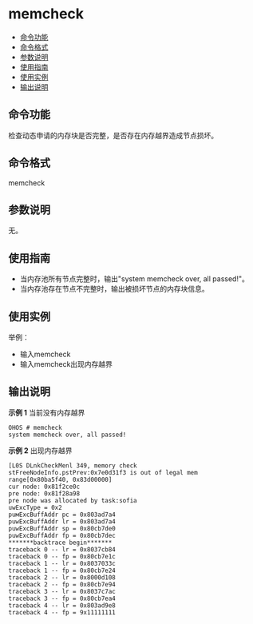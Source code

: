 # memcheck<a name="ZH-CN_TOPIC_0000001134006252"></a>

-   [命令功能](#section191633812516)
-   [命令格式](#section428816435510)
-   [参数说明](#section1939943304411)
-   [使用指南](#section228914491951)
-   [使用实例](#section17373205314515)
-   [输出说明](#section13406205385413)

## 命令功能<a name="section191633812516"></a>

检查动态申请的内存块是否完整，是否存在内存越界造成节点损坏。

## 命令格式<a name="section428816435510"></a>

memcheck

## 参数说明<a name="section1939943304411"></a>

无。

## 使用指南<a name="section228914491951"></a>

-   当内存池所有节点完整时，输出"system memcheck over, all passed!"。
-   当内存池存在节点不完整时，输出被损坏节点的内存块信息。

## 使用实例<a name="section17373205314515"></a>

举例：

- 输入memcheck
- 输入memcheck出现内存越界

## 输出说明<a name="section13406205385413"></a>

**示例 1**  当前没有内存越界

```shell
OHOS # memcheck
system memcheck over, all passed!
```

**示例 2**  出现内存越界<a name="fig6414131084419"></a>  

```shell
[L0S DLnkCheckMenl 349, memory check
stFreeNodeInfo.pstPrev:0x7e0d31f3 is out of legal mem range[0x80ba5f40, 0х83d00000]
cur node: 0x81f2ce0c
pre node: 0x81f28a98
pre node was allocated by task:sofia
uwEхcTуpe = 0х2
puмExcBuffAddr pc = 0x803ad7a4
puwExcBuffAddr lr = 0x803ad7a4
puwExcBuffAddr sp = 0х80cb7de0
puwExcBuffAddr fp = 0x80cb7dec
*******backtrace begin*******
traceback 0 -- lr = 0х8037cb84
traceback 0 -- fp = 0х80cb7e1c
traceback 1 -- lr = 0х8037033c
traceback 1 -- fp = 0х80cb7e24
traceback 2 -- lr = 0x8000d108
traceback 2 -- fp = 0х80cb7e94
traceback 3 -- lr = 0х8037c7ac
traceback 3 -- fp = 0х80cb7ea4
traceback 4 -- lr = 0x803ad9e8
traceback 4 -- fp = 9x11111111
```

